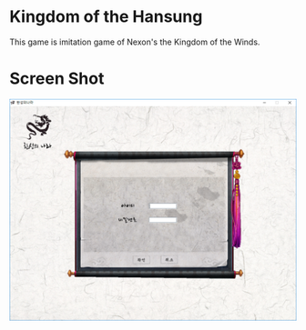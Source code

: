 # Kingdom of the Hansung

This game is imitation game of Nexon's the Kingdom of the Winds.

# Screen Shot

![login](./images/login.PNG)
